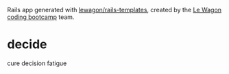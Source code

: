 Rails app generated with [lewagon/rails-templates](https://github.com/lewagon/rails-templates), created by the [Le Wagon coding bootcamp](https://www.lewagon.com) team.
# decide

cure decision fatigue
